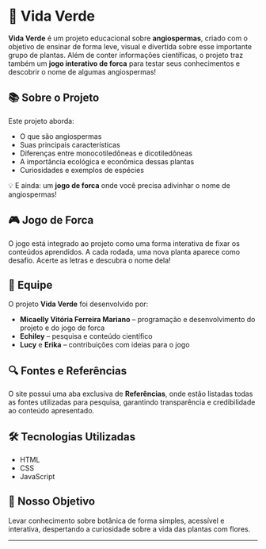 # 🌿 Vida Verde

**Vida Verde** é um projeto educacional sobre **angiospermas**, criado com o objetivo de ensinar de forma leve, visual e divertida sobre esse importante grupo de plantas. Além de conter informações científicas, o projeto traz também um **jogo interativo de forca** para testar seus conhecimentos e descobrir o nome de algumas angiospermas!

## 📚 Sobre o Projeto

Este projeto aborda:

- O que são angiospermas  
- Suas principais características  
- Diferenças entre monocotiledôneas e dicotiledôneas  
- A importância ecológica e econômica dessas plantas  
- Curiosidades e exemplos de espécies  

💡 E ainda: um **jogo de forca** onde você precisa adivinhar o nome de angiospermas!

## 🎮 Jogo de Forca

O jogo está integrado ao projeto como uma forma interativa de fixar os conteúdos aprendidos. A cada rodada, uma nova planta aparece como desafio. Acerte as letras e descubra o nome dela!

## 👥 Equipe

O projeto **Vida Verde** foi desenvolvido por:

- **Micaelly Vitória Ferreira Mariano** – programação e desenvolvimento do projeto e do jogo de forca  
- **Echiley** – pesquisa e conteúdo científico  
- **Lucy** e **Erika** – contribuições com ideias para o jogo  

## 🔍 Fontes e Referências

O site possui uma aba exclusiva de **Referências**, onde estão listadas todas as fontes utilizadas para pesquisa, garantindo transparência e credibilidade ao conteúdo apresentado.

## 🛠️ Tecnologias Utilizadas

- HTML
- CSS
- JavaScript 

## 🌱 Nosso Objetivo

Levar conhecimento sobre botânica de forma simples, acessível e interativa, despertando a curiosidade sobre a vida das plantas com flores.

---